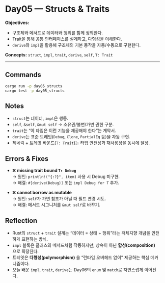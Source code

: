 # Day05 — Structs & Traits

**Objectives:**  
- 구조체와 메서드로 데이터와 행위를 함께 정의한다.  
- Trait을 통해 공통 인터페이스를 설계하고, 다형성을 이해한다.  
- `derive`와 `impl`을 활용해 구조체의 기본 동작을 자동/수동으로 구현한다.

**Concepts:** `struct`, `impl`, `trait`, `derive`, `self`, `T: Trait`

---

## Commands
```bash
cargo run -p day05_structs
cargo test -p day05_structs
```

## Notes

- `struct`는 데이터, `impl`은 행동.  
- `self`, `&self`, `&mut self` → 소유권/불변/가변 권한 구분.  
- `trait`는 “이 타입은 이런 기능을 제공해야 한다”는 계약서.  
- `derive`는 표준 트레잇(`Debug`, `Clone`, `PartialEq` 등)을 자동 구현.  
- 제네릭 + 트레잇 바운드(`T: Trait`)는 타입 안전성과 재사용성을 동시에 달성.

## Errors & Fixes
- ❌ **missing trait bound `T: Debug`**  
  → 원인: `println!("{:?}", item)` 사용 시 Debug 미구현.  
  → 해결: `#[derive(Debug)]` 또는 `impl Debug for T` 추가.

- ❌ **cannot borrow as mutable**  
  → 원인: `self`가 가변 참조가 아닐 때 필드 변경 시도.  
  → 해결: 메서드 시그니처를 `&mut self`로 바꾸기.

## Reflection
- Rust의 `struct` + `trait` 설계는 “데이터 = 상태 + 행위”라는 객체지향 개념을 안전하게 표현하는 방식.  
- `impl` 블록은 클래스의 메서드처럼 작동하지만, 상속이 아닌 **합성(composition)** 으로 확장된다.  
- 트레잇은 **다형성(polymorphism)** 을 “런타임 오버헤드 없이” 제공하는 핵심 메커니즘이다.  
- 오늘 배운 `impl`, `trait`, `derive`는 Day06의 `enum` 및 `match`로 자연스럽게 이어진다.

